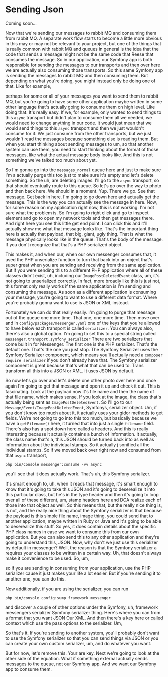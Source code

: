 # Sending Json

Coming soon...

Now that we're sending our messages to rabbit MQ and consuming them from rabbit MQ. A
separate work flow starts to become a little more obvious in this may or may not be
relevant to your project, but one of the things that is really common with rabbit MQ
and queues in general is the idea that the code that sends a message might not be the
same code that Reese that consumes the message. So in our application, our Symfony
app is both responsible for sending the messages to our transports and then over here
we are actually also consuming those transports. So this same Symfony app is sending
the messages to rabbit MQ and then consuming them. But depending on what you're
doing, you might instead only be doing one of that. Like for example,

perhaps for some or all of your messages you want to send them to rabbit MQ, but
you're going to have some other application maybe written in some other language
that's actually going to consume them on high level. Like doing that. It's really
easy. If we, for example, only wanted to send things to this `async` transport but
didn't plan to consume them all we needed, we would need to change anything in our
code. It would just mean that we would send things to this `async` transport and then
we just wouldn't consume for it. We just consume from the other transports, but we
just wouldn't read the messages because something else is reading them. But when you
start thinking about sending messages to um, so that another system can use them, you
need to start thinking about the format of those messages, like what the actual
message body looks like. And this is not something we've talked too much about yet.

So I'm gonna go into the `messages_normal` queue here and just to make sure I'm a actually
purge this too just to make sure it's empty and let's delete something. So the uh,
are deleting images. I'll go to the `async` transport, so that should eventually route
to this queue. So let's go over the way to photo and then back here. We should in a
moment. Yup. There we go. See that message. Get back in here. I'm going to go down
here and actually get the message. This is the way you can actually see the message
in here. Now, for some reason on my application right now, this is not working. I'm
not sure what the problem is. So I'm going to right click and go to inspect element
and go to open my network tools and then get messages there. And right here you see
this little get end point. I can click this and it'll actually show me what that
message looks like. That's the important thing here is actually that payload, that
big, giant, ugly thing. That is what the message physically looks like in the queue.
That's the body of the message. If you don't recognize that that's a PHP
serialized object.

This makes it, and when our, when our own messenger consumes that, it used the PHP
unserialize function to turn that back into an object that's super great when you are
sending and receiving from the same application. But if you were sending this to a
different PHP application where all of these classes didn't exist, uh, including our
`ImagePostDeletedEvent` class, um, it's not going to unserialized correctly. In
fact, more broadly like this is just not, this format only really works if the same
application is I'm sending and consuming the message. As soon as a different
application is consuming your message, you're going to want to use a different data
format. Where you're probably gonna want to use is JSON or XML instead.

Fortunately
we can do that really easily. I'm going to purge that message out of the queue one
more time. That one, one more time. Then move over and in `config/packages/messenger.yaml`
one of the keys that you're allowed to have below each transport is
called `serializer`. You can always also, there's also a global option. I'm going to
set this to a special string called `messenger.transport.symfony_serializer`
There are two serializers that come built in for Messenger. The
first one is the PHP serializer. That's the default one. That's the one you just
stop. The Symfony Serializer uses the Symfony Serializer component, which means
you'll actually need a `composer require serializer` if you don't already have that. The
Symfony serializer component is great because that's what that can be used to. Trans
transform all this into a JSON or XML. It uses JSON by default.

So now let's go over and let's delete one other photo over here and once again I'm
going to get that message and open it up and check it out. This is fascinating. Look
at the payload now it's file name and then the name of that file name, which makes
sense. If you look at the image, the class that's actually being sent as 
`ImagePostDeletedEvent`. So I'll go to our `Message/Event/ImagePostDeletedEvent`,
Symfonys, serializer object. Um, if you don't know too much about it, it actually
uses your gidor methods to get fields. We're not going to go into this too much, but
basically because we have a `getFilename()` here, it turned that into just a single
`filename` field. There's also has a spot down here called a headers. And this is
really interesting because it actually contains a bunch of information. It actually,
the class name that's a, this JSON should be turned back into as well as information
about the individual stamps. So it actually j sonified all the individual stamps. So
if we moved back over right now and consumed from that `async` transport, 

```terminal-silent
php bin/console messenger:consume -vv async
```

you'll see that it does actually work. That's uh, this Symfony serializer.

It's smart enough to, uh, when it reads that message, it's smart enough to know that
it's going to take this JSON and it's going to deserealize it into this particular
class, but he's in the type header and then it's going to loop over all of these
different, um, stamp headers here and DCA realize each of those into that object as
well. So this means that, but the really nice thing is, is not, and the really nice
thing about the Symfony serializer is that because the payload is this simple file
name, image thing, you could send that to another application, maybe written in Ruby
or Java and it's going to be able to deserealize this stuff. So yes, it does contain
details about the specific PHP class names in case we want to consume this from our
own application. But you can also send this to any other application and they're
going to understand this, JSON. Now, why don't we just use this serializer by default
in messenger? Well, the reason is that the Symfony serializer a requires your classes
to be written in a certain way. Uh, that doesn't always make it convenience to be
used. So, um,

so if you are sending in consuming from your application, use the PHP serializer
cause it just makes your life a lot easier. But if you're sending it to another one,
you can do this.

Now additionally, if you are using the serializer, you can run 

```terminal
php bin/console config:sump framework messenger
```

and discover a couple of other options under the
Symfony, uh, framework messengers serializer Symfony serializer thing. Here's where
you can from a format that you want JSON Our XML. And then there's a key here or
called context which use the pass options to the serializer. Um,

So that's it. If you're sending to another system, you'll probably don't want to use
the Symfony serializer so that you can send things via JSON or you can create your
own custom serializer, um, and do whatever you want.

But for now, let's remove this. Your are key. Next we're going to look at the other
side of the equation. What if something external actually sends messages to the
queue, not our Symfony app. And we want our Symfony app to consume them.